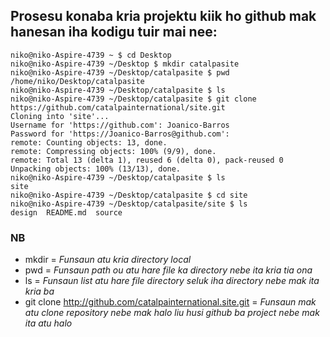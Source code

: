 ## Prosesu konaba kria projektu kiik ho github mak hanesan iha kodigu tuir mai nee:

    niko@niko-Aspire-4739 ~ $ cd Desktop
    niko@niko-Aspire-4739 ~/Desktop $ mkdir catalpasite
    niko@niko-Aspire-4739 ~/Desktop/catalpasite $ pwd
    /home/niko/Desktop/catalpasite
    niko@niko-Aspire-4739 ~/Desktop/catalpasite $ ls
    niko@niko-Aspire-4739 ~/Desktop/catalpasite $ git clone https://github.com/catalpainternational/site.git
    Cloning into 'site'...
    Username for 'https://github.com': Joanico-Barros
    Password for 'https://Joanico-Barros@github.com': 
    remote: Counting objects: 13, done.
    remote: Compressing objects: 100% (9/9), done.
    remote: Total 13 (delta 1), reused 6 (delta 0), pack-reused 0
    Unpacking objects: 100% (13/13), done.
    niko@niko-Aspire-4739 ~/Desktop/catalpasite $ ls
    site
    niko@niko-Aspire-4739 ~/Desktop/catalpasite $ cd site
    niko@niko-Aspire-4739 ~/Desktop/catalpasite/site $ ls
    design  README.md  source


### NB
- mkdir = *Funsaun atu kria directory local*
- pwd = *Funsaun path ou atu hare file ka directory nebe ita kria tia ona*
- ls = *Funsaun list atu hare file directory seluk iha directory nebe mak ita kria ba*
- git clone http://github.com/catalpainternational.site.git = *Funsaun mak atu clone repository nebe mak halo liu husi github ba project nebe mak ita atu halo*
